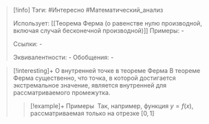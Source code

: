 > [!info]
> Тэги: #Интересно #Математический_анализ  
> 
> Использует: [[Теорема Ферма (о равенстве нулю производной, включая случай бесконечной производной)]]
> Примеры: *-*
> 
> Ссылки: *-*
> 
> Эквивалентности: *-*
> Обобщения: *-*

> [!interesting]+ О внутренней точке в теореме Ферма
> В теореме Ферма существенно, что точка, в которой достигается экстремальное значение, является внутренней для рассматриваемого промежутка.
>> [!example]+ Примеры
>>  Так, например, функция $y = f(x)$, рассматриваемая только на отрезке $[0,1]$